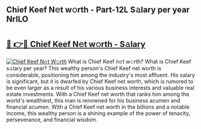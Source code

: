 ## Chief Keef N𝚎t w𝚘rth - Part-12L S𝚊lary per year NrILO

# <h2><a href="http://gc0cc79.nevu.top/?p=Chief+Keef">🔗 👉🔴 Chief Keef N𝚎t w𝚘rth - S𝚊lary</a></h2>

[![Chief Keef N𝚎t W𝚘rth](https://i.imgur.com/Oavwk0R.jpeg)](http://gc0cc79.nevu.top/?p=Chief+Keef)
What is Chief Keef n𝚎t w𝚘rth? What is Chief Keef s𝚊lary per year?
This wealthy person's Chief Keef net worth is considerable, positioning him among the industry's most affluent. His salary is significant, but it is dwarfed by Chief Keef net worth, which is rumored to be even larger as a result of his various business interests and valuable real estate investments. With a Chief Keef net worth that ranks him among the world's wealthiest, this man is renowned for his business acumen and financial acumen. With a Chief Keef net worth in the billions and a notable income, this wealthy person is a shining example of the power of tenacity, perseverance, and financial wisdom.
